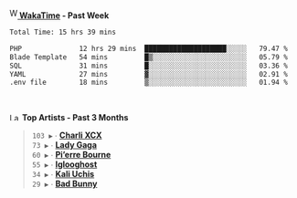 <img src="https://github.com/dxnter/dxnter/assets/17434202/67b21fa4-d36d-46f9-9dec-f23d976b00ef" alt="WakaTime Logo" width="14" height="18"/><a href="https://wakatime.com/@dxnter" target="_blank"><strong> WakaTime</strong></a><strong> - Past Week</strong>

<!--START_SECTION:waka-->

```txt
Total Time: 15 hrs 39 mins

PHP              12 hrs 29 mins  ████████████████████░░░░░   79.47 %
Blade Template   54 mins         █▒░░░░░░░░░░░░░░░░░░░░░░░   05.79 %
SQL              31 mins         █░░░░░░░░░░░░░░░░░░░░░░░░   03.36 %
YAML             27 mins         ▓░░░░░░░░░░░░░░░░░░░░░░░░   02.91 %
.env file        18 mins         ▒░░░░░░░░░░░░░░░░░░░░░░░░   01.94 %
```

<!--END_SECTION:waka-->

<br/>

<!--START_LASTFM_ARTISTS:{"period": "3month", "rows": 6}-->
<a href="https://last.fm" target="_blank"><img src="https://user-images.githubusercontent.com/17434202/215290617-e793598d-d7c9-428f-9975-156db1ba89cc.svg" alt="Last.fm Logo" width="18" height="13"/></a> **Top Artists - Past 3 Months**

> `103 ▶️` ∙ **[Charli XCX](https://www.last.fm/music/Charli+XCX)**<br/>
> `73 ▶️` ∙ **[Lady Gaga](https://www.last.fm/music/Lady+Gaga)**<br/>
> `60 ▶️` ∙ **[Pi’erre Bourne](https://www.last.fm/music/Pi%E2%80%99erre+Bourne)**<br/>
> `55 ▶️` ∙ **[Iglooghost](https://www.last.fm/music/Iglooghost)**<br/>
> `34 ▶️` ∙ **[Kali Uchis](https://www.last.fm/music/Kali+Uchis)**<br/>
> `29 ▶️` ∙ **[Bad Bunny](https://www.last.fm/music/Bad+Bunny)**<br/>
<!--END_LASTFM_ARTISTS-->
